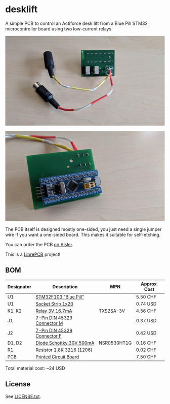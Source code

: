 # desklift

A simple PCB to control an Actiforce desk lift from a Blue Pill STM32
microcontroller board using two low-current relays.

![Picture 1: Front](pic1.jpg)

![Picture 2: Back](pic2.jpg)

The PCB itself is designed mostly one-sided, you just need a single jumper wire
if you want a one-sided board. This makes it suitable for self-etching.

You can order the PCB [on Aisler](https://aisler.net/p/MNKNKKFU).

This is a [LibrePCB](http://librepcb.org) project!

## BOM

| Designator | Description | MPN | Approx. Cost |
| ---------- | ----------- | --- | ------------ |
| U1 | [STM32F103 "Blue Pill"](https://www.embedded-tools.ch/boards/stm/247/stm32f103c8t6-blue-pill-eval-board) | | 5.50 CHF |
| U1 | [Socket Strip 1x20](https://de.aliexpress.com/item/32996229462.html) | | 0.74 USD |
| K1, K2 | [Relay 3V 16.7mA](https://www.digikey.ch/product-detail/de/panasonic-electric-works/TXS2SA-3V/255-2341-5-ND/650160) | TXS2SA-3V | 4.56 CHF |
| J1 | [7-Pin DIN 45329 Connector M](https://de.aliexpress.com/item/32860020971.html) | | 0.37 USD |
| J2 | [7-Pin DIN 45329 Connector F](https://de.aliexpress.com/item/32860020971.html) | | 0.42 USD |
| D1, D2 | [Diode Schottky 30V 500mA](https://www.digikey.ch/product-detail/de/on-semiconductor/NSR0530HT1G/NSR0530HT1GOSCT-ND/5761654) | NSR0530HT1G | 0.16 CHF |
| R1 | Resistor 1.8K 3216 (1206) | | 0.02 CHF |
| PCB | [Printed Circuit Board](https://aisler.net/p/MNKNKKFU) | | 7.50 CHF |

Total material cost: ~24 USD

## License

See [LICENSE.txt](LICENSE.txt).
